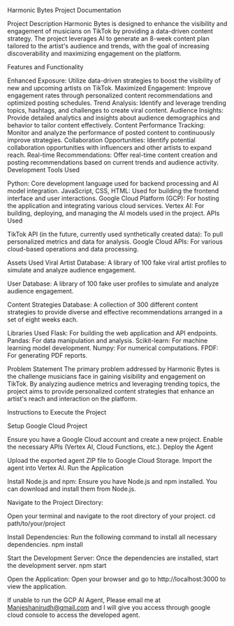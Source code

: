 Harmonic Bytes Project Documentation

Project Description
Harmonic Bytes is designed to enhance the visibility and engagement of musicians on TikTok by providing a data-driven content strategy. The project leverages AI to generate an 8-week content plan tailored to the artist's audience and trends, with the goal of increasing discoverability and maximizing engagement on the platform.

Features and Functionality

Enhanced Exposure: Utilize data-driven strategies to boost the visibility of new and upcoming artists on TikTok.
Maximized Engagement: Improve engagement rates through personalized content recommendations and optimized posting schedules.
Trend Analysis: Identify and leverage trending topics, hashtags, and challenges to create viral content.
Audience Insights: Provide detailed analytics and insights about audience demographics and behavior to tailor content effectively.
Content Performance Tracking: Monitor and analyze the performance of posted content to continuously improve strategies.
Collaboration Opportunities: Identify potential collaboration opportunities with influencers and other artists to expand reach.
Real-time Recommendations: Offer real-time content creation and posting recommendations based on current trends and audience activity.
Development Tools Used

Python: Core development language used for backend processing and AI model integration.
JavaScript, CSS, HTML: Used for building the frontend interface and user interactions.
Google Cloud Platform (GCP): For hosting the application and integrating various cloud services.
Vertex AI: For building, deploying, and managing the AI models used in the project.
APIs Used

TikTok API (in the future, currently used synthetically created data): To pull personalized metrics and data for analysis.
Google Cloud APIs: For various cloud-based operations and data processing.

Assets Used
Viral Artist Database: A library of 100 fake viral artist profiles to simulate and analyze audience engagement.

User Database: A library of 100 fake user profiles to simulate and analyze audience engagement.

Content Strategies Database: A collection of 300 different content strategies to provide diverse and effective recommendations arranged in a set of eight weeks each.


Libraries Used
Flask: For building the web application and API endpoints.
Pandas: For data manipulation and analysis.
Scikit-learn: For machine learning model development.
Numpy: For numerical computations.
FPDF: For generating PDF reports.

Problem Statement
The primary problem addressed by Harmonic Bytes is the challenge musicians face in gaining visibility and engagement on TikTok. By analyzing audience metrics and leveraging trending topics, the project aims to provide personalized content strategies that enhance an artist's reach and interaction on the platform.


Instructions to Execute the Project

Setup Google Cloud Project

Ensure you have a Google Cloud account and create a new project.
Enable the necessary APIs (Vertex AI, Cloud Functions, etc.).
Deploy the Agent

Upload the exported agent ZIP file to Google Cloud Storage.
Import the agent into Vertex AI.
Run the Application

Install Node.js and npm:
Ensure you have Node.js and npm installed. You can download and install them from Node.js.

Navigate to the Project Directory:

Open your terminal and navigate to the root directory of your project.
cd path/to/your/project

Install Dependencies:
Run the following command to install all necessary dependencies.
npm install

Start the Development Server:
Once the dependencies are installed, start the development server.
npm start

Open the Application:
Open your browser and go to http://localhost:3000 to view the application.


If unable to run the GCP AI Agent, Please email me at Manjeshanirudh@gmail.com and I will give you access through google cloud console to access the developed agent.

